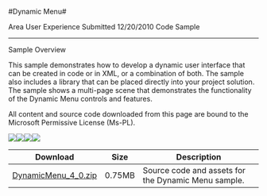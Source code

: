 #Dynamic Menu#

Area
User Experience
Submitted
12/20/2010
Code Sample

---


Sample Overview

This sample demonstrates how to develop a dynamic user interface that can be created in code or in XML, or a combination of both. The sample also includes a library that can be placed directly into your project solution. The sample shows a multi-page scene that demonstrates the functionality of the Dynamic Menu controls and features.

All content and source code downloaded from this page are bound to the Microsoft Permissive License (Ms-PL).

![](https://github.com/kniEngine/XNAGameStudio/blob/main/Images/dynamicmenu1.png)![](https://github.com/kniEngine/XNAGameStudio/blob/main/Images/dynamicmenu2.png)![](https://github.com/kniEngine/XNAGameStudio/blob/main/Images/dynamicmenu3.png)![](https://github.com/kniEngine/XNAGameStudio/blob/main/Images/dynamicmenu4.png)  	  	  	  	  	  	 

 
Download | Size | Description
---|---|---|
[DynamicMenu_4_0.zip](https://github.com/kniEngine/XNAGameStudio/blob/main/Samples/DynamicMenu_4_0.zip?raw=true) | 0.75MB | Source code and assets for the Dynamic Menu sample.